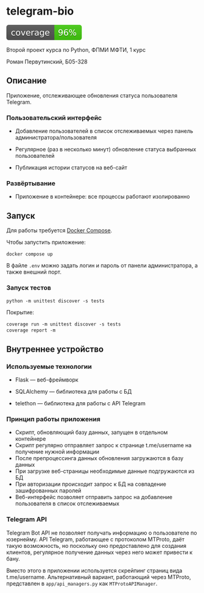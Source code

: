 # telegram-bio

![coverage badge](coverage.svg)

Второй проект курса по Python, ФПМИ МФТИ, 1 курс

Роман Первутинский, Б05-328

## Описание 

Приложение, отслеживающее обновления статуса пользователя Telegram.

### Пользовательский интерфейс

- Добавление пользователей в список отслеживаемых через панель администратора/пользователя

- Регулярное (раз в несколько минут) обновление статуса выбранных пользователей

- Публикация истории статусов на веб-сайт

### Развёртывание

- Приложение в контейнере: все процессы работают изолированно

## Запуск

Для работы требуется [Docker Compose](https://docs.docker.com/compose/).

Чтобы запустить приложение:

```shell
docker compose up
```

В файле `.env` можно задать логин и пароль от панели администратора, а также внешний порт.

### Запуск тестов

```shell
python -m unittest discover -s tests
```

Покрытие:

```shell
coverage run -m unittest discover -s tests
coverage report -m
```

## Внутреннее устройство

### Используемые технологии

- Flask &mdash; веб-фреймворк

- SQLAlchemy &mdash; библиотека для работы с БД

- telethon &mdash; библиотека для работы с API Telegram

### Принцип работы приложения

- Скрипт, обновляющий базу данных, запущен в отдельном контейнере
- Скрипт регулярно отправляет запрос к странице t.me/username на получение нужной информации
- После препроцессинга данных обновления загружаются в базу данных
- При загрузке веб-страницы необходимые данные подгружаются из БД
- При авторизации происходит запрос к БД на совпадение зашифрованных паролей
- Веб-интерфейс позволяет отправить запрос на добавление пользователя в список отслеживаемых

### Telegram API

Telegram Bot API не позволяет получать информацию о пользователе по юзернейму.
API Telegram, работающее с протоколом MTProto, даёт такую возможность, но поскольку
оно предоставлено для создания клиентов, регулярное получение данных через него может привести к бану.

Вместо этого в приложении используется скрейпинг страниц вида t.me/username.
Альтернативный вариант, работающий через MTProto, представлен в `app/api_managers.py` как `MTProtoAPIManager`.